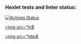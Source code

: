 ### Hexlet tests and linter status:

[![Actions Status](https://github.com/Yarqd/java-project-78/actions/workflows/hexlet-check.yml/badge.svg)](https://github.com/Yarqd/java-project-78/actions)

<a href="https://codeclimate.com/github/Yarqd/java-project-78/maintainability"><img src="ht$

<a href="https://codeclimate.com/github/Yarqd/java-project-78/test_coverage"><img src="http$
